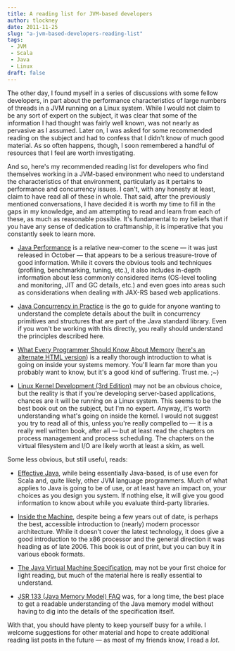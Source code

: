 ```yaml
---
title: A reading list for JVM-based developers
author: tlockney
date: 2011-11-25
slug: "a-jvm-based-developers-reading-list"
tags: 
 - JVM
 - Scala
 - Java
 - Linux
draft: false
---
```

The other day, I found myself in a series of discussions with some fellow developers, in part about the performance characteristics of large numbers of threads in a JVM running on a Linux system. While I would not claim to be any sort of expert on the subject, it was clear that some of the information I had thought was fairly well known, was not nearly as pervasive as I assumed. Later on, I was asked for some recommended reading on the subject and had to confess that I didn't know of much good material. As so often happens, though, I soon remembered a handful of resources that I feel are worth investigating.

And so, here's my recommended reading list for developers who find themselves working in a JVM-based environment who need to understand the characteristics of that environment, particularly as it pertains to performance and concurrency issues. I can't, with any honesty at least, claim to have read all of these in whole. That said, after the previously mentioned conversations, I have decided it is worth my time to fill in the gaps in my knowledge, and am attempting to read and learn from each of these, as much as reasonable possible. It's fundamental to my beliefs that if you have any sense of dedication to craftmanship, it is imperative that you constantly seek to learn more.

* [Java Performance][java-perf] is a relative new-comer to the scene &mdash; it was just released in October &mdash; that appears to be a serious treasure-trove of good information. While it covers the obvious tools and techniques (profiling, benchmarking, tuning, etc.), it also includes in-depth information about less commonly considered items (OS-level tooling and monitoring, JIT and GC details, etc.) and even goes into areas such as considerations when dealing with JAX-RS based web applications.

* [Java Concurrency in Practice][java-concur] is the go to guide for anyone wanting to understand the complete details about the built in concurrency primitives and structures that are part of the Java standard library. Even if you won't be working with this directly, you really should understand the principles described here.

* [What Every Programmer Should Know About Memory][prog-memory] ([here's an alternate HTML version][prog-memory-html]) is a really thorough introduction to what is going on inside your systems memory. You'll learn far more than you probably want to know, but it's a good kind of suffering. Trust me. ;~)

* [Linux Kernel Development (3rd Edition)][linux-kernel] may not be an obvious choice, but the reality is that if you're developing server-based applications, chances are it will be running on a Linux system. This seems to be the best book out on the subject, but I'm no expert. Anyway, it's worth understanding what's going on inside the kernel. I would not suggest you try to read all of this, unless you're really compelled to &mdash; it is a really well written book, after all &mdash; but at least read the chapters on process management and process scheduling. The chapters on the virtual filesystem and I/O are likely worth at least a skim, as well.

Some less obvious, but still useful, reads:

* [Effective Java][effective-java], while being essentially Java-based, is of use even for Scala and, quite likely, other JVM language programmers. Much of what applies to Java is going to be of use, or at least have an impact on, your choices as you design you system. If nothing else, it will give you good information to know about while you evaluate third-party libraries.

* [Inside the Machine][inside-machine], despite being a few years out of date, is perhaps the best, accessible introduction to (nearly) modern processor architecture. While it doesn't cover the latest technology, it does give a good introduction to the x86 processor and the general direction it was heading as of late 2006. This book is out of print, but you can buy it in various ebook formats.

* [The Java Virtual Machine Specification][jvm-spec], may not be your first choice for light reading, but much of the material here is really essential to understand.

* [JSR 133 (Java Memory Model) FAQ][jmm] was, for a long time, the best place to get a readable understanding of the Java memory model without having to dig into the details of the specification itself.

With that, you should have plenty to keep yourself busy for a while. I welcome suggestions for other material and hope to create additional reading list posts in the future &mdash; as most of my friends know, I read a *lot*.


[java-perf]: http://www.amazon.com/gp/product/0137142528/ref=as_li_ss_tl?ie=UTF8&tag=opposablethum-20&linkCode=as2&camp=217145&creative=399369&creativeASIN=0137142528

[java-concur]: http://www.amazon.com/gp/product/0321349601/ref=as_li_ss_tl?ie=UTF8&tag=opposablethum-20&linkCode=as2&camp=217145&creative=399369&creativeASIN=0321349601

[prog-memory]: http://www.akkadia.org/drepper/cpumemory.pdf

[prog-memory-html]: http://lwn.net/Articles/250967/

[linux-kernel]: http://www.amazon.com/gp/product/0672329468/ref=as_li_ss_tl?ie=UTF8&tag=opposablethum-20&linkCode=as2&camp=217145&creative=399369&creativeASIN=0672329468

[effective-java]: http://www.amazon.com/gp/product/0321356683/ref=as_li_ss_tl?ie=UTF8&tag=opposablethum-20&linkCode=as2&camp=217145&creative=399369&creativeASIN=0321356683

[inside-machine]: http://www.amazon.com/gp/product/1593271042/ref=as_li_ss_tl?ie=UTF8&tag=opposablethum-20&linkCode=as2&camp=217145&creative=399369&creativeASIN=1593271042

[jvm-spec]: http://www.amazon.com/gp/product/0201432943/ref=as_li_ss_tl?ie=UTF8&tag=opposablethum-20&linkCode=as2&camp=217145&creative=399369&creativeASIN=0201432943

[jmm]: http://www.cs.umd.edu/~pugh/java/memoryModel/jsr-133-faq.html
